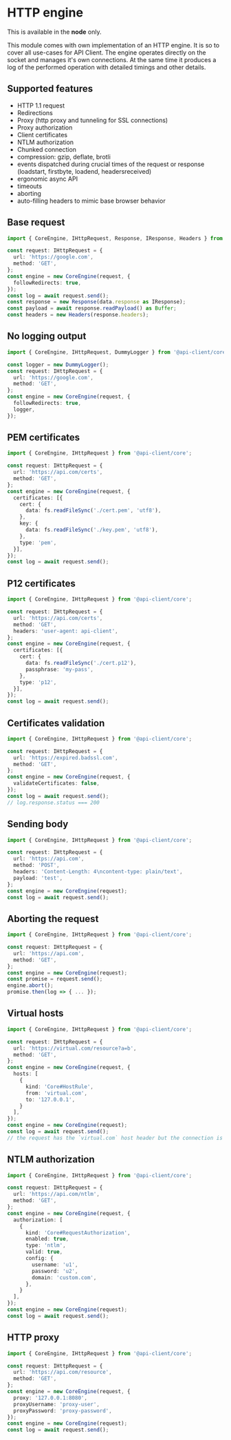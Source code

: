 # HTTP engine

This is available in the **node** only.

This module comes with own implementation of an HTTP engine. It is so to cover all use-cases for API Client. The engine operates directly on the socket and manages it's own connections. At the same time it produces a log of the performed operation with detailed timings and other details.

## Supported features

- HTTP 1.1 request
- Redirections
- Proxy (http proxy and tunneling for SSL connections)
- Proxy authorization
- Client certificates
- NTLM authorization
- Chunked connection
- compression: gzip, deflate, brotli
- events dispatched during crucial times of the request or response (loadstart, firstbyte, loadend, headersreceived)
- ergonomic async API
- timeouts
- aborting
- auto-filling headers to mimic base browser behavior

## Base request

```ts
import { CoreEngine, IHttpRequest, Response, IResponse, Headers } from '@api-client/core';

const request: IHttpRequest = {
  url: 'https://google.com',
  method: 'GET',
};
const engine = new CoreEngine(request, {
  followRedirects: true,
});
const log = await request.send();
const response = new Response(data.response as IResponse);
const payload = await response.readPayload() as Buffer;
const headers = new Headers(response.headers);
```

## No logging output

```ts
import { CoreEngine, IHttpRequest, DummyLogger } from '@api-client/core';

const logger = new DummyLogger();
const request: IHttpRequest = {
  url: 'https://google.com',
  method: 'GET',
};
const engine = new CoreEngine(request, {
  followRedirects: true,
  logger,
});
```

## PEM certificates

```ts
import { CoreEngine, IHttpRequest } from '@api-client/core';

const request: IHttpRequest = {
  url: 'https://api.com/certs',
  method: 'GET',
};
const engine = new CoreEngine(request, {
  certificates: [{
    cert: {
      data: fs.readFileSync('./cert.pem', 'utf8'),
    },
    key: {
      data: fs.readFileSync('./key.pem', 'utf8'),
    },
    type: 'pem',
  }],
});
const log = await request.send();
```

## P12 certificates

```ts
import { CoreEngine, IHttpRequest } from '@api-client/core';

const request: IHttpRequest = {
  url: 'https://api.com/certs',
  method: 'GET',
  headers: 'user-agent: api-client',
};
const engine = new CoreEngine(request, {
  certificates: [{
    cert: {
      data: fs.readFileSync('./cert.p12'),
      passphrase: 'my-pass',
    },
    type: 'p12',
  }],
});
const log = await request.send();
```

## Certificates validation

```ts
import { CoreEngine, IHttpRequest } from '@api-client/core';

const request: IHttpRequest = {
  url: 'https://expired.badssl.com',
  method: 'GET',
};
const engine = new CoreEngine(request, {
  validateCertificates: false,
});
const log = await request.send();
// log.response.status === 200
```

## Sending body

```ts
import { CoreEngine, IHttpRequest } from '@api-client/core';

const request: IHttpRequest = {
  url: 'https://api.com',
  method: 'POST',
  headers: 'Content-Length: 4\ncontent-type: plain/text',
  payload: 'test',
};
const engine = new CoreEngine(request);
const log = await request.send();
```

## Aborting the request

```ts
import { CoreEngine, IHttpRequest } from '@api-client/core';

const request: IHttpRequest = {
  url: 'https://api.com',
  method: 'GET',
};
const engine = new CoreEngine(request);
const promise = request.send();
engine.abort();
promise.then(log => { ... });
```

## Virtual hosts

```ts
import { CoreEngine, IHttpRequest } from '@api-client/core';

const request: IHttpRequest = {
  url: 'https://virtual.com/resource?a=b',
  method: 'GET',
};
const engine = new CoreEngine(request, {
  hosts: [
    {
      kind: 'Core#HostRule',
      from: 'virtual.com',
      to: '127.0.0.1',
    }
  ],
});
const engine = new CoreEngine(request);
const log = await request.send();
// the request has the `virtual.com` host header but the connection is made to `127.0.0.1`. No DNS lookup.
```

## NTLM authorization

```ts
import { CoreEngine, IHttpRequest } from '@api-client/core';

const request: IHttpRequest = {
  url: 'https://api.com/ntlm',
  method: 'GET',
};
const engine = new CoreEngine(request, {
  authorization: [
    {
      kind: 'Core#RequestAuthorization',
      enabled: true,
      type: 'ntlm',
      valid: true,
      config: {
        username: 'u1',
        password: 'u2',
        domain: 'custom.com',
      },
    }
  ],
});
const engine = new CoreEngine(request);
const log = await request.send();
```

## HTTP proxy

```ts
import { CoreEngine, IHttpRequest } from '@api-client/core';

const request: IHttpRequest = {
  url: 'https://api.com/resource',
  method: 'GET',
};
const engine = new CoreEngine(request, {
  proxy: '127.0.0.1:8080',
  proxyUsername: 'proxy-user',
  proxyPassword: 'proxy-password',
});
const engine = new CoreEngine(request);
const log = await request.send();
```
